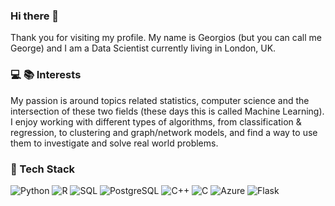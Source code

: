 ### Hi there 👋

Thank you for visiting my profile. My name is Georgios (but you can call me George) and I am a Data Scientist currently living in London, UK.

<!--
**gpsyrou/gpsyrou** is a ✨ _special_ ✨ repository because its `README.md` (this file) appears on your GitHub profile.

Here are some ideas to get you started:

- 🔭 I’m currently working on ...
- 🌱 I’m currently learning ...
- 👯 I’m looking to collaborate on ...
- 🤔 I’m looking for help with ...
- 💬 Ask me about ...
- 📫 How to reach me: ...
- 😄 Pronouns: ...
- ⚡ Fun fact: ...
-->

### :computer: :books: Interests
My passion is around topics related statistics, computer science and the intersection of these two fields (these days this is called Machine Learning). I enjoy working with different types of algorithms, from classification & regression, to clustering and graph/network models, and find a way to use them to investigate and solve real world problems.

### 🔧 Tech Stack
![Python](https://img.shields.io/badge/-Python-000?&logo=Python)
![R](https://img.shields.io/badge/-R-000?&logo=R)
![SQL](https://img.shields.io/badge/-SQL-000?&logo=MySQL)
![PostgreSQL](https://img.shields.io/badge/-PostgreSQL-000?&logo=postgresql)
![C++](https://img.shields.io/badge/-C++-000?&logo=c%2b%2b&logoColor=00599C)
![C](https://img.shields.io/badge/-C-000?&logo=C)
![Azure](https://img.shields.io/badge/-Microsoft_Azure-0089D6?&logo=microsoft-azure&logoColor=white)
![Flask](https://img.shields.io/badge/-Flask-000000?&logo=Flask)

<!--
-- ![George's github stats](https://github-readme-stats.vercel.app/api?username=gpsyrou&show_icons=true&title_color=fff&icon_color=79ff97&text_color=9f9f9f&bg_color=151515)
-->
